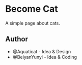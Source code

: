 # Become Cat

A simple page about cats.

## Author

- @Aquaticat - Idea & Design
- @BeiyanYunyi - Idea & Coding
